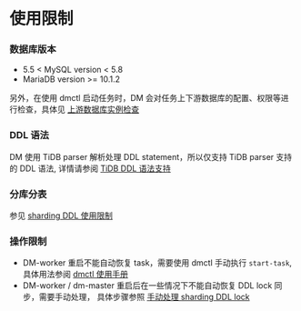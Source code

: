 使用限制
===

### 数据库版本

- 5.5 < MySQL version < 5.8
- MariaDB version >= 10.1.2

另外，在使用 dmctl 启动任务时，DM 会对任务上下游数据库的配置、权限等进行检查，具体见 [上游数据库实例检查](./task-handling/check-mysql.md)

### DDL 语法

DM 使用 TiDB parser 解析处理 DDL statement，所以仅支持 TiDB parser 支持的 DDL 语法, 详情请参阅 [TiDB DDL 语法支持](https://github.com/pingcap/docs-cn/blob/master/sql/ddl.md)

### 分库分表

参见 [sharding DDL 使用限制](./shard-table/restrictions.md)

### 操作限制

- DM-worker 重启不能自动恢复 task，需要使用 dmctl 手动执行 `start-task`, 具体用法参阅 [dmctl 使用手册 ](./task-handling/dmctl-manual.md) 
- DM-worker / dm-master 重启后在一些情况下不能自动恢复 DDL lock 同步，需要手动处理， 具体步骤参照 [手动处理 sharding DDL lock](./shard-table/handle-DDL-lock.md)
